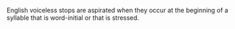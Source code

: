 English voiceless stops are aspirated when they occur at the beginning of a syllable that is word-initial or that is stressed.